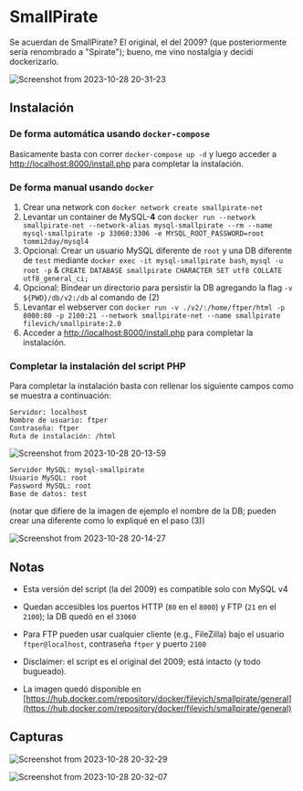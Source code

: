 # SmallPirate

Se acuerdan de SmallPirate? El original, el del 2009? (que posteriormente sería renombrado a "Spirate"); bueno, me vino nostalgia y decidí dockerizarlo.

![Screenshot from 2023-10-28 20-31-23](https://i.imgur.com/8Rxryng.png)

## Instalación

### De forma automática usando `docker-compose`

Basicamente basta con correr `docker-compose up -d` y luego acceder a [http://localhost:8000/install.php](http://localhost:8000/install.php) para completar la instalación.

### De forma manual usando `docker`

1. Crear una network con `docker network create smallpirate-net`
2. Levantar un container de MySQL-**4** con `docker run --network smallpirate-net --network-alias mysql-smallpirate --rm --name mysql-smallpirate -p 33060:3306 -e MYSQL_ROOT_PASSWORD=root tommi2day/mysql4`
3. Opcional: Crear un usuario MySQL diferente de `root` y una DB diferente de `test` mediante `docker exec -it mysql-smallpirate bash`, `mysql -u root -p` & `CREATE DATABASE smallpirate CHARACTER SET utf8 COLLATE utf8_general_ci;`
4. Opcional: Bindear un directorio para persistir la DB agregando la flag `-v ${PWD}/db/v2:/db` al comando de (2)
5. Levantar el webserver con `docker run -v ./v2/:/home/ftper/html -p 8000:80 -p 2100:21 --network smallpirate-net --name smallpirate filevich/smallpirate:2.0`
6. Acceder a [http://localhost:8000/install.php](http://localhost:8000/install.php) para completar la instalación.

### Completar la instalación del script PHP

Para completar la instalación basta con rellenar los siguiente campos como se muestra a continuación:

```
Servidor: localhost
Nombre de usuario: ftper
Contraseña: ftper
Ruta de instalación: /html
```

![Screenshot from 2023-10-28 20-13-59](https://i.imgur.com/l67Yne4.png)

```
Servidor MySQL: mysql-smallpirate
Usuario MySQL: root
Password MySQL: root
Base de datos: test
```

(notar que difiere de la imagen de ejemplo el nombre de la DB; pueden crear una diferente como lo expliqué en el paso (3))

![Screenshot from 2023-10-28 20-14-27](https://i.imgur.com/jumfUJw.png)

## Notas

- Esta versión del script (la del 2009) es compatible solo con MySQL v4
 
- Quedan accesibles los puertos HTTP (`80` en el `8000`) y FTP (`21` en el `2100`); la DB quedó en el `33060`

- Para FTP pueden usar cualquier cliente (e.g., FileZilla) bajo el usuario `ftper@localhost`, contraseña `ftper` y puerto `2100`

- Disclaimer: el script es el original del 2009; está intacto (y todo bugueado).

- La imagen quedó disponible en [https://hub.docker.com/repository/docker/filevich/smallpirate/general](https://hub.docker.com/repository/docker/filevich/smallpirate/general)

## Capturas

![Screenshot from 2023-10-28 20-32-29](https://i.imgur.com/Ji9e99B.png)

![Screenshot from 2023-10-28 20-32-07](https://i.imgur.com/UDdBbSz.png)
